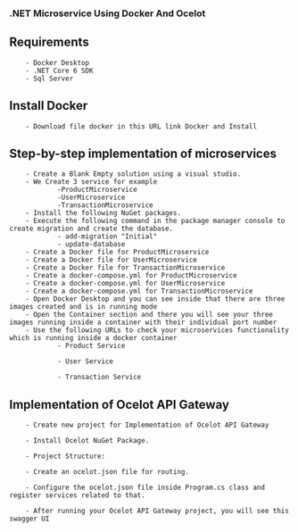### .NET Microservice Using Docker And Ocelot
## Requirements
        - Docker Desktop
        - .NET Core 6 SDK
        - Sql Server
        
## Install Docker
        - Download file docker in this URL link Docker and Install

## Step-by-step implementation of microservices
        - Create a Blank Empty solution using a visual studio.
        - We Create 3 service for example
                -ProductMicroservice
                -UserMicroservice
                -TransactionMicroservice
        - Install the following NuGet packages.
        - Execute the following command in the package manager console to create migration and create the database.
                - add-migration "Initial"
                - update-database
        - Create a Docker file for ProductMicroservice
        - Create a Docker file for UserMicroservice
        - Create a Docker file for TransactionMicroservice
        - Create a docker-compose.yml for ProductMicroservice
        - Create a docker-compose.yml for UserMicroservice
        - Create a docker-compose.yml for TransactionMicroservice
        - Open Docker Desktop and you can see inside that there are three images created and is in running mode
        - Open the Container section and there you will see your three images running inside a container with their individual port number
        - Use the following URLs to check your microservices functionality which is running inside a docker container
                - Product Service

                - User Service

                - Transaction Service

## Implementation of Ocelot API Gateway
        - Create new project for Implementation of Ocelot API Gateway

        - Install Ocelot NuGet Package.
        
        - Project Structure:

        - Create an ocelot.json file for routing.

        - Configure the ocelot.json file inside Program.cs class and register services related to that.

        - After running your Ocelot API Gateway project, you will see this swagger UI

